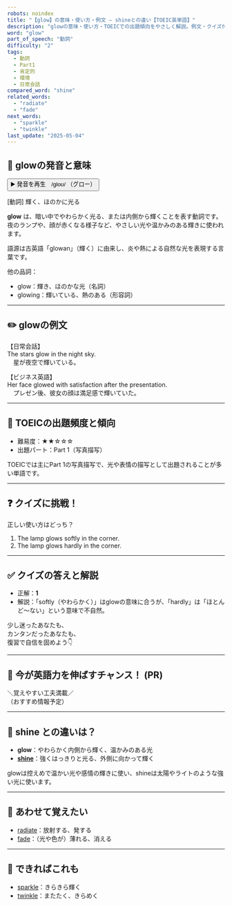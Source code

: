 ```yaml
---
robots: noindex
title: "【glow】の意味・使い方・例文 ― shineとの違い【TOEIC英単語】"
description: "glowの意味・使い方・TOEICでの出題傾向をやさしく解説。例文・クイズ付きでshineとの違いもわかりやすく学べます。"
word: "glow"
part_of_speech: "動詞"
difficulty: "2"
tags:
  - 動詞
  - Part1
  - 肯定的
  - 環境
  - 日常会話
compared_word: "shine"
related_words:
  - "radiate"
  - "fade"
next_words:
  - "sparkle"
  - "twinkle"
last_update: "2025-05-04"
---
```


## 🔰 glowの発音と意味

<button class="play-audio" onclick="playTTS('glow')">
  <span class="play-audio-main">
    ▶️ 発音を再生　/ɡloʊ/
  </span>
  <span class="play-audio-sub">
    （グロー）
  </span>
</button>

[動詞] 輝く、ほのかに光る

**glow** は、暗い中でやわらかく光る、または内側から輝くことを表す動詞です。  
夜のランプや、顔が赤くなる様子など、やさしい光や温かみのある輝きに使われます。

語源は古英語「glowan」（輝く）に由来し、炎や熱による自然な光を表現する言葉です。

他の品詞：  
- glow：輝き、ほのかな光（名詞）
- glowing：輝いている、熱のある（形容詞）

---

## ✏️ glowの例文

【日常会話】  
The stars glow in the night sky.  
　星が夜空で輝いている。

【ビジネス英語】  
Her face glowed with satisfaction after the presentation.  
　プレゼン後、彼女の顔は満足感で輝いていた。

---

## 🎯 TOEICの出題頻度と傾向

- 難易度：★★☆☆☆
- 出題パート：Part 1（写真描写）

TOEICでは主にPart 1の写真描写で、光や表情の描写として出題されることが多い単語です。

---

## ❓ クイズに挑戦！

正しい使い方はどっち？

1. The lamp glows softly in the corner.  
2. The lamp glows hardly in the corner.

---

## ✅ クイズの答えと解説

- 正解：**1**
- 解説：「softly（やわらかく）」はglowの意味に合うが、「hardly」は「ほとんど～ない」という意味で不自然。

少し迷ったあなたも、  
カンタンだったあなたも、  
復習で自信を固めよう👇️

---

## 🚀 今が英語力を伸ばすチャンス！ (PR)

<div class="info-center">
＼覚えやすい工夫満載／<br>  
（おすすめ情報予定）
</div>

---

## 🤔  shine との違いは？

- **glow**：やわらかく内側から輝く、温かみのある光
- **[shine](/word/shine/)**：強くはっきりと光る、外側に向かって輝く

glowは控えめで温かい光や感情の輝きに使い、shineは太陽やライトのような強い光に使います。

---

## 🧩 あわせて覚えたい

- [radiate](/word/radiate/)：放射する、発する
- [fade](/word/fade/)：（光や色が）薄れる、消える

---

## 📖 できればこれも

- [sparkle](/word/sparkle/)：きらきら輝く
- [twinkle](/word/twinkle/)：またたく、きらめく

<!-- cvid: aid11_bid29 -->
